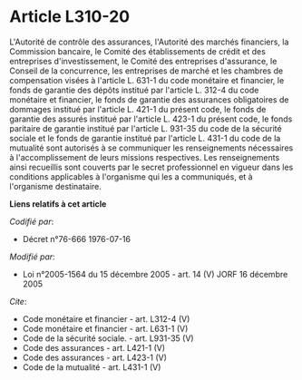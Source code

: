 # Article L310-20

L'Autorité de contrôle des assurances, l'Autorité des marchés financiers, la Commission bancaire, le Comité des
établissements de crédit et des entreprises d'investissement, le Comité des entreprises d'assurance, le Conseil de la
concurrence, les entreprises de marché et les chambres de compensation visées à l'article L. 631-1 du code monétaire et
financier, le fonds de garantie des dépôts institué par l'article L. 312-4 du code monétaire et financier, le fonds de
garantie des assurances obligatoires de dommages institué par l'article L. 421-1 du présent code, le fonds de garantie des
assurés institué par l'article L. 423-1 du présent code, le fonds paritaire de garantie institué par l'article L. 931-35 du
code de la sécurité sociale et le fonds de garantie institué par l'article L. 431-1 du code de la mutualité sont autorisés à
se communiquer les renseignements nécessaires à l'accomplissement de leurs missions respectives. Les renseignements ainsi
recueillis sont couverts par le secret professionnel en vigueur dans les conditions applicables à l'organisme qui les a
communiqués, et à l'organisme destinataire.

**Liens relatifs à cet article**

_Codifié par_:

  - Décret n°76-666 1976-07-16

_Modifié par_:

  - Loi n°2005-1564 du 15 décembre 2005 - art. 14 (V) JORF 16 décembre 2005

_Cite_:

  - Code monétaire et financier - art. L312-4 (V)
  - Code monétaire et financier - art. L631-1 (V)
  - Code de la sécurité sociale. - art. L931-35 (V)
  - Code des assurances - art. L421-1 (V)
  - Code des assurances - art. L423-1 (V)
  - Code de la mutualité - art. L431-1 (V)
